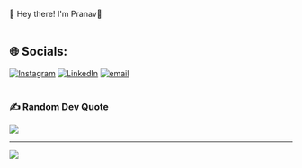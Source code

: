 👋 Hey there! I'm Pranav🦥
<br><br>

## 🌐 Socials:
[![Instagram](https://img.shields.io/badge/Instagram-%23E4405F.svg?logo=Instagram&logoColor=white)](https://instagram.com/_pranav20_) [![LinkedIn](https://img.shields.io/badge/LinkedIn-%230077B5.svg?logo=linkedin&logoColor=white)](https://linkedin.com/in/pranavMarch20) [![email](https://img.shields.io/badge/Email-D14836?logo=gmail&logoColor=white)](mailto:pranavmarch20@gmail.com) 
<br><br>

### ✍️ Random Dev Quote
![](https://quotes-github-readme.vercel.app/api?type=horizontal&theme=dark)

---
[![](https://visitcount.itsvg.in/api?id=pranavmarch20&icon=8&color=1)](https://visitcount.itsvg.in)

